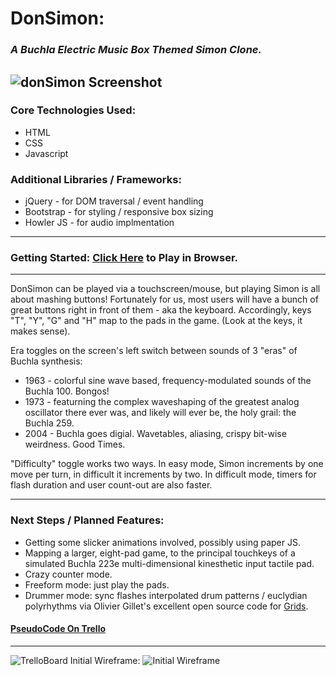 # DonSimon: 
### *A Buchla Electric Music Box Themed Simon Clone.*
![donSimon Screenshot](https://i.imgur.com/kFA2yZh.png)
---
### Core Technologies Used:
- HTML
- CSS
- Javascript

### Additional Libraries / Frameworks:
- jQuery - for DOM traversal / event handling
- Bootstrap - for styling / responsive box sizing
- Howler JS - for audio implmentation
----
### Getting Started: [Click Here](https://livefreela.github.io/DonSimon) to Play in Browser.
----

DonSimon can be played via a touchscreen/mouse, but playing Simon is all about mashing buttons!  Fortunately for us, most users will have a bunch of great buttons right in front of them - aka the keyboard.  Accordingly, keys "T", "Y", "G" and "H" map to the pads in the game.  (Look at the keys, it makes sense).

Era toggles on the screen's left switch between sounds of 3 "eras" of Buchla synthesis:
- 1963 -  colorful sine wave based, frequency-modulated sounds of the Buchla 100.  Bongos!  
- 1973 - featurning the complex waveshaping of the greatest analog oscillator there ever was, and likely will ever be, the holy grail: the Buchla 259.
- 2004 - Buchla goes digial.  Wavetables, aliasing, crispy bit-wise weirdness.  Good Times.

"Difficulty" toggle works two ways.  In easy mode, Simon increments by one move per turn, in difficult it increments by two.  In difficult mode, timers for flash duration and user count-out are also faster.

----
### Next Steps / Planned Features:
- Getting some slicker animations involved, possibly using paper JS.
- Mapping a larger, eight-pad game, to the principal touchkeys of a simulated Buchla 223e multi-dimensional   kinesthetic input tactile pad.
- Crazy counter mode.
- Freeform mode: just play the pads.
- Drummer mode: sync flashes interpolated drum patterns / euclydian polyrhythms via Olivier Gillet's excellent open source code for [Grids](https://github.com/pichenettes/eurorack/tree/master/grids).

#### [PseudoCode On Trello](https://trello.com/b/zKBZG8Tr/don-simon-project)
---

![TrelloBoard](https://i.imgur.com/mi8onq4.png)
Initial Wireframe:
![Initial Wireframe](https://i.imgur.com/eRHTCYv.png)